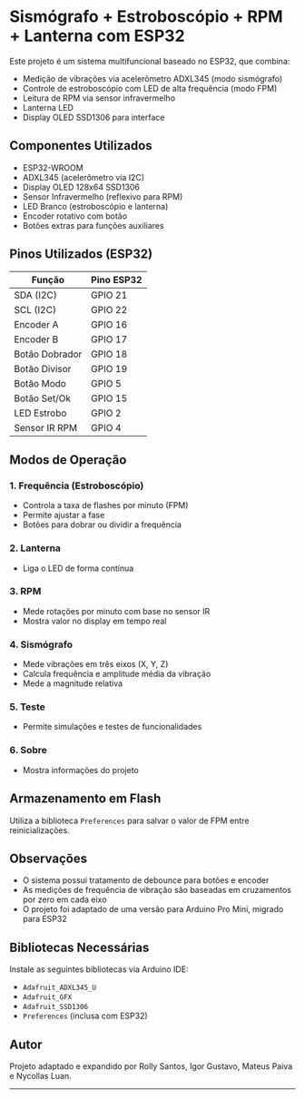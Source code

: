 # Sismógrafo + Estroboscópio + RPM + Lanterna com ESP32

Este projeto é um sistema multifuncional baseado no ESP32, que combina:

- Medição de vibrações via acelerômetro ADXL345 (modo sismógrafo)
- Controle de estroboscópio com LED de alta frequência (modo FPM)
- Leitura de RPM via sensor infravermelho
- Lanterna LED
- Display OLED SSD1306 para interface

## Componentes Utilizados

- ESP32-WROOM
- ADXL345 (acelerômetro via I2C)
- Display OLED 128x64 SSD1306
- Sensor Infravermelho (reflexivo para RPM)
- LED Branco (estroboscópio e lanterna)
- Encoder rotativo com botão
- Botões extras para funções auxiliares

## Pinos Utilizados (ESP32)

| Função             | Pino ESP32 |
|--------------------|------------|
| SDA (I2C)          | GPIO 21    |
| SCL (I2C)          | GPIO 22    |
| Encoder A          | GPIO 16    |
| Encoder B          | GPIO 17    |
| Botão Dobrador     | GPIO 18    |
| Botão Divisor      | GPIO 19    |
| Botão Modo         | GPIO 5     |
| Botão Set/Ok       | GPIO 15    |
| LED Estrobo        | GPIO 2     |
| Sensor IR RPM      | GPIO 4     |

## Modos de Operação

### 1. Frequência (Estroboscópio)
- Controla a taxa de flashes por minuto (FPM)
- Permite ajustar a fase
- Botões para dobrar ou dividir a frequência

### 2. Lanterna
- Liga o LED de forma contínua

### 3. RPM
- Mede rotações por minuto com base no sensor IR
- Mostra valor no display em tempo real

### 4. Sismógrafo
- Mede vibrações em três eixos (X, Y, Z)
- Calcula frequência e amplitude média da vibração
- Mede a magnitude relativa

### 5. Teste
- Permite simulações e testes de funcionalidades

### 6. Sobre
- Mostra informações do projeto

## Armazenamento em Flash

Utiliza a biblioteca `Preferences` para salvar o valor de FPM entre reinicializações.

## Observações

- O sistema possui tratamento de debounce para botões e encoder
- As medições de frequência de vibração são baseadas em cruzamentos por zero em cada eixo
- O projeto foi adaptado de uma versão para Arduino Pro Mini, migrado para ESP32

## Bibliotecas Necessárias

Instale as seguintes bibliotecas via Arduino IDE:

- `Adafruit_ADXL345_U`
- `Adafruit_GFX`
- `Adafruit_SSD1306`
- `Preferences` (inclusa com ESP32)

## Autor

Projeto adaptado e expandido por Rolly Santos, Igor Gustavo, Mateus Paiva e Nycollas Luan.

---
